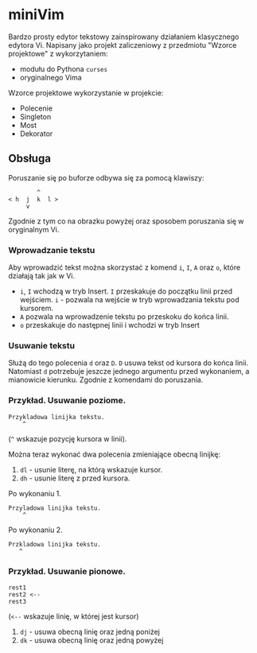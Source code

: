 # miniVim

Bardzo prosty edytor tekstowy zainspirowany działaniem klasycznego edytora Vi.
Napisany jako projekt zaliczeniowy z przedmiotu "Wzorce projektowe" z
wykorzytaniem:

* modułu do Pythona `curses` 
* oryginalnego Vima

Wzorce projektowe wykorzystanie w projekcie:
* Polecenie
* Singleton 
* Most
* Dekorator

## Obsługa

Poruszanie się po buforze odbywa się za pomocą klawiszy:

		    ^
	< h  j  k  l >
		 v

Zgodnie z tym co na obrazku powyżej oraz sposobem poruszania się w oryginalnym
Vi.

### Wprowadzanie tekstu

Aby wprowadzić tekst można skorzystać z komend `i`, `I`, `A` oraz `o`, które
działają tak jak w Vi.

* `i`, `I` wchodzą w tryb Insert. `I` przeskakuje do początku linii przed wejściem.
  `i` - pozwala na wejście w tryb wprowadzania tekstu pod kursorem.
* `A` pozwala na wprowadzenie tekstu po przeskoku do końca linii.
* `o` przeskakuje do następnej linii i wchodzi w tryb Insert

### Usuwanie tekstu

Służą do tego polecenia `d` oraz `D`. `D` usuwa tekst od kursora do końca
linii. Natomiast `d` potrzebuje jeszcze jednego argumentu przed wykonaniem, a
mianowicie kierunku. Zgodnie z komendami do poruszania.

### Przykład. Usuwanie poziome.

	Przykladowa linijka tekstu.
	    ^
(`^` wskazuje pozycję kursora w linii).

Można teraz wykonać dwa polecenia zmieniające obecną linijkę:
1. `dl` - usunie literę, na którą wskazuje kursor.
2. `dh` - usunie literę z przed kursora.

Po wykonaniu 1. 

	Przyladowa linijka tekstu.
	    ^

Po wykonaniu 2.

	Przkladowa linijka tekstu.
	   ^

### Przykład. Usuwanie pionowe.

	rest1
	rest2 <--
	rest3

(`<--` wskazuje linię, w której jest kursor)

1. `dj` - usuwa obecną linię oraz jedną poniżej
2. `dk` - usuwa obecną linię oraz jedną powyżej
